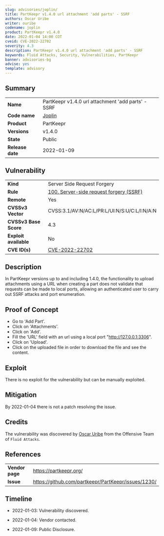 ```yaml
---
slug: advisories/joplin/
title: PartKeepr v1.4.0 url attachment 'add parts' - SSRF
authors: Oscar Uribe
writer: ouribe
codename: joplin
product: PartKeepr v1.4.0
date: 2022-01-04 14:00 COT
cveid: CVE-2022-22702
severity: 4.3
description: PartKeepr v1.4.0 url attachment 'add parts' - SSRF
keywords: Fluid Attacks, Security, Vulnerabilities, PartKeepr
banner: advisories-bg
advise: yes
template: advisory
---
```


## Summary

|                    |                                                     |
|--------------------|-----------------------------------------------------|
| **Name**           | PartKeepr v1.4.0 url attachment 'add parts' - SSRF  |
| **Code name**      | [Joplin](https://en.wikipedia.org/wiki/Janis_Joplin)|
| **Product**        | PartKeepr                                           |
| **Versions**       | v1.4.0                                              |
| **State**          | Public                                              |
| **Release date**   | 2022-01-09                                          |

## Vulnerability

|                       |                                                                  |
|-----------------------|------------------------------------------------------------------|
| **Kind**              | Server Side Request Forgery                                      |
| **Rule**              | [100. Server-side request forgery (SSRF)](https://docs.fluidattacks.com/criteria/vulnerabilities/100)   |
| **Remote**            | Yes                                                              |
| **CVSSv3 Vector**     | CVSS:3.1/AV:N/AC:L/PR:L/UI:N/S:U/C:L/I:N/A:N                                                                                        |
| **CVSSv3 Base Score** |   4.3                                                            |
| **Exploit available** |   No                                                             |
| **CVE ID(s)**         | [CVE-2022-22702](https://cve.mitre.org/cgi-bin/cvename.cgi?name=CVE-2022-22702)                   |

## Description

In PartKeepr versions up to and including 1.4.0, the functionality to
upload attachments using a URL when creating a part does not validate that
requests can be made to local ports, allowing an authenticated user
to carry out SSRF attacks and port enumeration.

## Proof of Concept

- Go to 'Add Part'.
- Click on 'Attachments'.
- Click on 'Add'.
- Fill the 'URL' field with an url using a local port "http://127.0.0.1:3306".
- Click on 'Upload'.
- Click on the uploaded file in order to download the file and see the content.

## Exploit

There is no exploit for the vulnerability but can be manually exploited.

## Mitigation

By 2022-01-04 there is not a patch resolving the issue.

## Credits

The vulnerability was discovered by [Oscar
Uribe](https://co.linkedin.com/in/oscar-uribe-londo%C3%B1o-0b6534155) from the Offensive
Team of  `Fluid Attacks`.

## References

|                     |                                                                 |
|---------------------|-----------------------------------------------------------------|
| **Vendor page**     | <https://partkeepr.org/>                                        |
| **Issue**           | <https://github.com/partkeepr/PartKeepr/issues/1230/>           |

## Timeline

- 2022-01-03: Vulnerability discovered.

- 2022-01-04: Vendor contacted.

- 2022-01-09: Public Disclosure.
